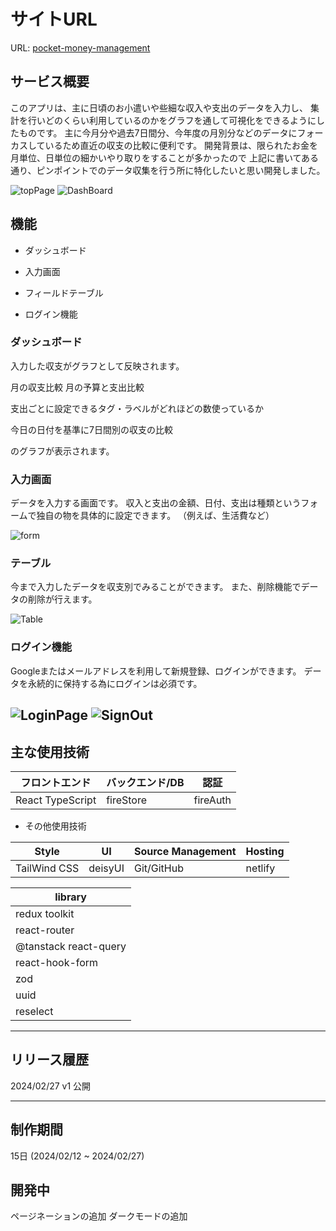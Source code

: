 # サイトURL

URL: [pocket-money-management](https://pocket-money-management.netlify.app/)

## サービス概要

このアプリは、主に日頃のお小遣いや些細な収入や支出のデータを入力し、
集計を行いどのくらい利用しているのかをグラフを通して可視化をできるようにしたものです。
主に今月分や過去7日間分、今年度の月別分などのデータにフォーカスしているため直近の収支の比較に便利です。
開発背景は、限られたお金を月単位、日単位の細かいやり取りをすることが多かったので
上記に書いてある通り、ピンポイントでのデータ収集を行う所に特化したいと思い開発しました。

![topPage](https://github.com/HN6039940/pocket-money-management/assets/60053407/63ff4fbd-afcc-4b70-9da3-8b405fc2991c)
![DashBoard](https://github.com/HN6039940/pocket-money-management/assets/60053407/a8d12fb0-da6f-4256-994a-84946078d2a1)

## 機能

- ダッシュボード

- 入力画面

- フィールドテーブル

- ログイン機能

### ダッシュボード

入力した収支がグラフとして反映されます。

月の収支比較
月の予算と支出比較

支出ごとに設定できるタグ・ラベルがどれほどの数使っているか

今日の日付を基準に7日間別の収支の比較

のグラフが表示されます。


### 入力画面

データを入力する画面です。
収入と支出の金額、日付、支出は種類というフォームで独自の物を具体的に設定できます。
（例えば、生活費など）

![form](https://github.com/HN6039940/pocket-money-management/assets/60053407/1e220be4-96a9-47be-893e-098b80d6ae38)
### テーブル

今まで入力したデータを収支別でみることができます。
また、削除機能でデータの削除が行えます。

![Table](https://github.com/HN6039940/pocket-money-management/assets/60053407/85ea7ddb-83db-44c5-a7f0-4932de70aba5)
### ログイン機能

Googleまたはメールアドレスを利用して新規登録、ログインができます。
データを永続的に保持する為にログインは必須です。

![LoginPage](https://github.com/HN6039940/pocket-money-management/assets/60053407/43406559-cbde-486f-8fe0-4cca2b63edbd)
![SignOut](https://github.com/HN6039940/pocket-money-management/assets/60053407/15a35b79-b935-4173-bc63-c29c2a89af8a)
---

## 主な使用技術

| フロントエンド   | バックエンド/DB | 認証     |
| ---------------- | --------------- | -------- |
| React TypeScript | fireStore       | fireAuth |

- その他使用技術

| Style        | UI      | Source Management | Hosting |
| ------------ | ------- | ----------------- | ------- |
| TailWind CSS | deisyUI | Git/GitHub        | netlify |

| library               |
| --------------------- |
| redux toolkit         |
| react-router          |
| @tanstack react-query |
| react-hook-form       |
| zod                   |
| uuid                  |
| reselect              |

---

## リリース履歴

2024/02/27 v1 公開

---

## 制作期間

15日 (2024/02/12 ~ 2024/02/27)

## 開発中

ページネーションの追加
ダークモードの追加
